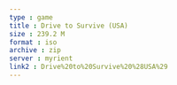 ```yaml
---
type : game
title : Drive to Survive (USA)
size : 239.2 M
format : iso
archive : zip
server : myrient
link2 : Drive%20to%20Survive%20%28USA%29
---
```

